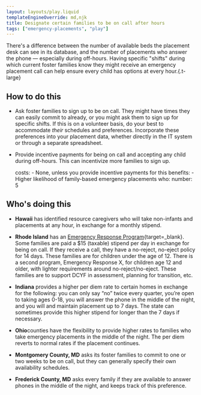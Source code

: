 ```yaml
---
layout: layouts/play.liquid
templateEngineOverride: md,njk
title: Designate certain families to be on call after hours
tags: ["emergency-placements", "play"]
---
```


There's a difference between the number of available beds the placement desk can see in its database, and the number of placements who answer the phone — especially during off-hours. Having specific "shifts" during which current foster families know they might receive an emergency placement call can help ensure every child has options at every hour.{.t-large}

## How to do this

* Ask foster families to sign up to be on call. They might have times they can easily commit to already, or you might ask them to sign up for specific shifts. If this is on a volunteer basis, do your best to accommodate _their_ schedules and preferences. Incorporate these preferences into your placement data, whether directly in the IT system or through a separate spreadsheet.

* Provide incentive payments for being on call and accepting any child during off-hours. This can incentivize more families to sign up.

    costs:
      - None, unless you provide incentive payments for this
    benefits:
      - Higher likelihood of family-based emergency placements
    who:
      number: 5

## Who's doing this

* **Hawaii** has identified resource caregivers who will take non-infants and placements at any hour, in exchange for a monthly stipend.

* **Rhode Island** has an [Emergency Response Program](/static/assets/RI-ERP.pdf){target=_blank}. Some families are paid a $15 (taxable) stipend per day in exchange for being on call. If they receive a call, they have a no-reject, no-eject policy for 14 days. These families are for children under the age of 12. There is a second program, Emergency Response X, for children age 12 and older, with lighter requirements around no-reject/no-eject. These families are to support DCYF in assessment, planning for transition, etc.

* **Indiana** provides a higher per diem rate to certain homes in exchange for the following: you can only say “no” twice every quarter, you’re open to taking ages 0-18, you will answer the phone in the middle of the night, and you will and maintain placement up to 7 days. The state can sometimes provide this higher stipend for longer than the 7 days if necessary.

* **Ohio**counties have the flexibility to provide higher rates to families who take emergency placements in the middle of the night. The per diem reverts to normal rates if the placement continues.

* **Montgomery County, MD** asks its foster families to commit to one or two weeks to be on call, but they can generally specify their own availability schedules.

* **Frederick County, MD** asks every family if they are available to answer phones in the middle of the night, and keeps track of this preference.